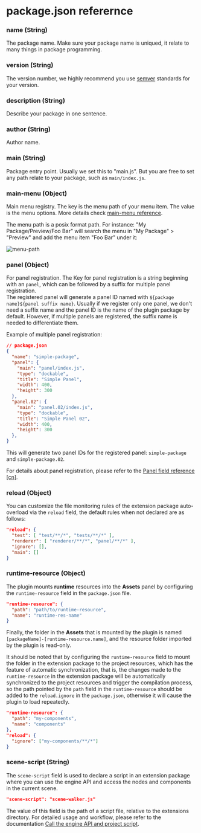 # package.json referernce

### name (String)

The package name. Make sure your package name is uniqued, it relate to many things in package programming.

### version (String)

The version number, we highly recommend you use [semver](http://semver.org/) standards for your version.

### description (String)

Describe your package in one sentence.

### author (String)

Author name.

### main (String)

Package entry point. Usually we set this to "main.js". But you are free to set any path relate to your package, such as `main/index.js`.

### main-menu (Object)

Main menu registry. The key is the menu path of your menu item. The value is the menu options. More details check [main-menu reference](main-menu-reference.md).

The menu path is a posix format path. For instance: "My Package/Preview/Foo Bar" will search the menu in "My Package" > "Preview" and add the menu item "Foo Bar" under it:

![menu-path](../assets/menu-path.png)

### panel (Object)

For panel registration. The Key for panel registration is a string beginning with an `panel`, which can be followed by a suffix for multiple panel registration.<br>
The registered panel will generate a panel ID named with `${package name}${panel suffix name}`. Usually if we register only one panel, we don't need a suffix name and the panel ID is the name of the plugin package by default. However, if multiple panels are registered, the suffix name is needed to differentiate them.

Example of multiple panel registration:

```json
// package.json
{
  "name": "simple-package",
  "panel": {
    "main": "panel/index.js",
    "type": "dockable",
    "title": "Simple Panel",
    "width": 400,
    "height": 300
  },
  "panel.02": {
    "main": "panel.02/index.js",
    "type": "dockable",
    "title": "Simple Panel 02",
    "width": 400,
    "height": 300
  },
}
```

This will generate two panel IDs for the registered panel: `simple-package` and `simple-package.02`.

For details about panel registration, please refer to the [Panel field reference [cn]](panel-json-reference.md).

### reload (Object)

You can customize the file monitoring rules of the extension package auto-overload via the `reload` field, the default rules when not declared are as follows:

```json
"reload": {
  "test": [ "test/**/*", "tests/**/*" ],
  "renderer": [ "renderer/**/*", "panel/**/*" ],
  "ignore": [],
  "main": []
}
```

### runtime-resource (Object)

The plugin mounts **runtime** resources into the **Assets** panel by configuring the `runtime-resource` field in the `package.json` file.

```json
"runtime-resource": {
  "path": "path/to/runtime-resource",
  "name": "runtime-res-name"
}
```

Finally, the folder in the **Assets** that is mounted by the plugin is named `[packageName]-[runtime-resource.name]`, and the resource folder imported by the plugin is read-only.

It should be noted that by configuring the `runtime-resource` field to mount the folder in the extension package to the project resources, which has the feature of automatic synchronization, that is, the changes made to the `runtime-resource` in the extension package will be automatically synchronized to the project resources and trigger the compilation process, so the path pointed by the `path` field in the `runtime-resource` should be added to the `reload.ignore` in the `package.json`, otherwise it will cause the plugin to load repeatedly.

```json
"runtime-resource": {
  "path": "my-components",
  "name": "components"
},
"reload": {
  "ignore": ["my-components/**/*"]
}
```

### scene-script (String)

The `scene-script` field is used to declare a script in an extension package where you can use the engine API and access the nodes and components in the current scene.

```json
"scene-script": "scene-walker.js"
```

The value of this field is the path of a script file, relative to the extensions directory. For detailed usage and workflow, please refer to the documentation [Call the engine API and project script](../scene-script.md).
